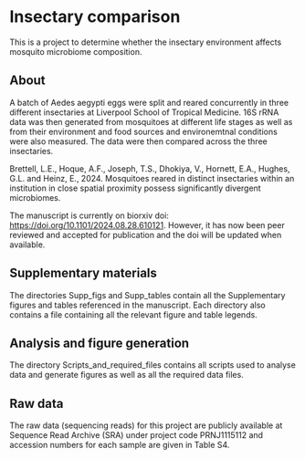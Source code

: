 # Insectary comparison

This is a project to determine whether the insectary environment affects mosquito microbiome composition. 

## About

A batch of Aedes aegypti eggs were split and reared concurrently in three different insectaries at Liverpool School of Tropical Medicine. 16S rRNA data was then generated from mosquitoes at different life stages as well as from their environment and food sources and environemtnal conditions were also measured. The data were then compared across the three insectaries.

Brettell, L.E., Hoque, A.F., Joseph, T.S., Dhokiya, V., Hornett, E.A., Hughes, G.L. and Heinz, E., 2024. Mosquitoes reared in distinct insectaries within an institution in close spatial proximity possess significantly divergent microbiomes. 

The manuscript is currently on biorxiv doi: https://doi.org/10.1101/2024.08.28.610121. However, it has now been peer reviewed and accepted for publication and the doi will be updated when available.


## Supplementary materials

The directories Supp_figs and Supp_tables contain all the Supplementary figures and tables referenced in the manuscript. Each directory also contains a file containing all the relevant figure and table legends.

## Analysis and figure generation

The directory Scripts_and_required_files contains all scripts used to analyse data and generate figures as well as all the required data files.

## Raw data

The raw data (sequencing reads) for this project are publicly available at Sequence Read Archive (SRA) under project code PRNJ1115112 and accession numbers for each sample are given in Table S4.

